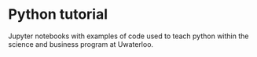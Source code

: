 # Python tutorial
Jupyter notebooks with examples of code used to teach python within the science and business program at Uwaterloo. 
